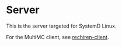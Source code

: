 # Server

This is the server targeted for SystemD Linux.

For the MultiMC client, see [rechiren-client](https://github.com/voidentente/rechiren-client).
